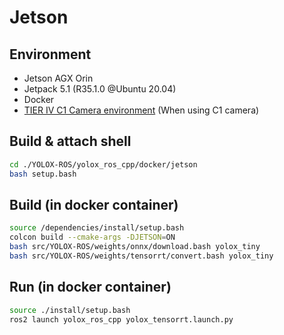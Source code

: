 # Jetson

## Environment

- Jetson AGX Orin
- Jetpack 5.1 (R35.1.0 @Ubuntu 20.04)
- Docker
- [TIER IV C1 Camera environment](https://github.com/tier4/tier4_automotive_hdr_camera) (When using C1 camera)

## Build & attach shell


```bash
cd ./YOLOX-ROS/yolox_ros_cpp/docker/jetson
bash setup.bash
```

## Build (in docker container)

```bash
source /dependencies/install/setup.bash
colcon build --cmake-args -DJETSON=ON
bash src/YOLOX-ROS/weights/onnx/download.bash yolox_tiny
bash src/YOLOX-ROS/weights/tensorrt/convert.bash yolox_tiny
```


## Run (in docker container)

```bash
source ./install/setup.bash
ros2 launch yolox_ros_cpp yolox_tensorrt.launch.py
```
